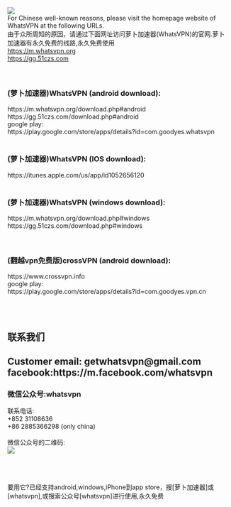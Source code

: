 <a href="#"><img src="https://raw.githubusercontent.com/wanjunlengfeng/goodyesmarket/master/logo.png"></a><br>
For Chinese well-known reasons, please visit the homepage website of WhatsVPN at the following URLs.<br>
由于众所周知的原因，请通过下面网址访问萝卜加速器(WhatsVPN)的官网.萝卜加速器有永久免费的线路,永久免费使用<br>
https://m.whatsvpn.org<br>
https://gg.51czs.com<br>
<br><br>
<h3>(萝卜加速器)WhatsVPN (android download):</h3>
https://m.whatsvpn.org/download.php#android<br>
https://gg.51czs.com/download.php#android<br>
google play:<br>
https://play.google.com/store/apps/details?id=com.goodyes.whatsvpn<br>
<br>
<h3>(萝卜加速器)WhatsVPN (IOS download):</h3>
https://itunes.apple.com/us/app/id1052656120<br>
<br>
<h3>(萝卜加速器)WhatsVPN (windows download):</h3>
https://m.whatsvpn.org/download.php#windows<br>
https://gg.51czs.com/download.php#windows<br>
<br><br>
<h3>(翻越vpn免费版)crossVPN (android download):</h3>
https://www.crossvpn.info<br>
google play:<br>
https://play.google.com/store/apps/details?id=com.goodyes.vpn.cn<br>

<br><br>
<h2>联系我们<h2>
Customer email: getwhatsvpn@gmail.com<br>
facebook:https://m.facebook.com/whatsvpn<br>
<h3>微信公众号:whatsvpn</h3>
联系电话:<br>
+852 31108636<br>
+86 2885366298 (only china)<br>
<br>
微信公众号的二维码:<br>
<a href="#"><img src="https://raw.githubusercontent.com/wanjunlengfeng/goodyesmarket/master/gongzongweichat-300x300.jpg"></a><br>

<br>
<br>
<br>

要用它?已经支持android,windows,iPhone到app store，搜[萝卜加速器]或[whatsvpn],或搜索公众号[whatsvpn]进行使用,永久免费
